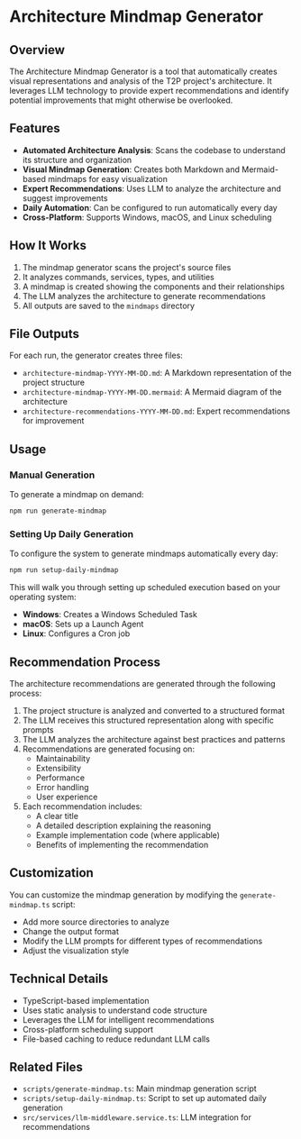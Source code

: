 # Architecture Mindmap Generator

## Overview

The Architecture Mindmap Generator is a tool that automatically creates visual representations and analysis of the T2P project's architecture. It leverages LLM technology to provide expert recommendations and identify potential improvements that might otherwise be overlooked.

## Features

- **Automated Architecture Analysis**: Scans the codebase to understand its structure and organization
- **Visual Mindmap Generation**: Creates both Markdown and Mermaid-based mindmaps for easy visualization
- **Expert Recommendations**: Uses LLM to analyze the architecture and suggest improvements
- **Daily Automation**: Can be configured to run automatically every day
- **Cross-Platform**: Supports Windows, macOS, and Linux scheduling

## How It Works

1. The mindmap generator scans the project's source files
2. It analyzes commands, services, types, and utilities
3. A mindmap is created showing the components and their relationships
4. The LLM analyzes the architecture to generate recommendations
5. All outputs are saved to the `mindmaps` directory

## File Outputs

For each run, the generator creates three files:

- `architecture-mindmap-YYYY-MM-DD.md`: A Markdown representation of the project structure
- `architecture-mindmap-YYYY-MM-DD.mermaid`: A Mermaid diagram of the architecture
- `architecture-recommendations-YYYY-MM-DD.md`: Expert recommendations for improvement

## Usage

### Manual Generation

To generate a mindmap on demand:

```bash
npm run generate-mindmap
```

### Setting Up Daily Generation

To configure the system to generate mindmaps automatically every day:

```bash
npm run setup-daily-mindmap
```

This will walk you through setting up scheduled execution based on your operating system:

- **Windows**: Creates a Windows Scheduled Task
- **macOS**: Sets up a Launch Agent
- **Linux**: Configures a Cron job

## Recommendation Process

The architecture recommendations are generated through the following process:

1. The project structure is analyzed and converted to a structured format
2. The LLM receives this structured representation along with specific prompts
3. The LLM analyzes the architecture against best practices and patterns
4. Recommendations are generated focusing on:
   - Maintainability
   - Extensibility
   - Performance
   - Error handling
   - User experience
5. Each recommendation includes:
   - A clear title
   - A detailed description explaining the reasoning
   - Example implementation code (where applicable)
   - Benefits of implementing the recommendation

## Customization

You can customize the mindmap generation by modifying the `generate-mindmap.ts` script:

- Add more source directories to analyze
- Change the output format
- Modify the LLM prompts for different types of recommendations
- Adjust the visualization style

## Technical Details

- TypeScript-based implementation
- Uses static analysis to understand code structure
- Leverages the LLM for intelligent recommendations
- Cross-platform scheduling support
- File-based caching to reduce redundant LLM calls

## Related Files

- `scripts/generate-mindmap.ts`: Main mindmap generation script
- `scripts/setup-daily-mindmap.ts`: Script to set up automated daily generation
- `src/services/llm-middleware.service.ts`: LLM integration for recommendations

